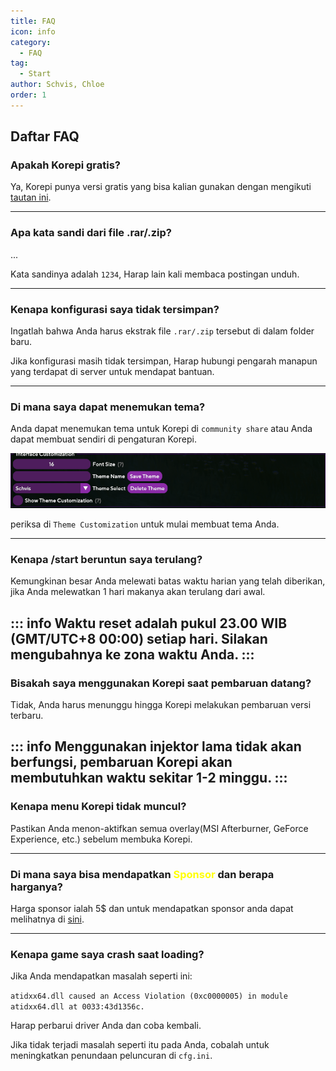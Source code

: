 ```yaml
---
title: FAQ
icon: info
category:
  - FAQ
tag:
  - Start
author: Schvis, Chloe
order: 1
---
```


## Daftar FAQ

### Apakah Korepi gratis?

Ya, Korepi punya versi gratis yang bisa kalian gunakan dengan mengikuti [tautan ini](../guide/free.md).

---
### Apa kata sandi dari file .rar/.zip?

...

Kata sandinya adalah `1234`, Harap lain kali membaca postingan unduh.

---
### Kenapa konfigurasi saya tidak tersimpan?

Ingatlah bahwa Anda harus ekstrak file `.rar/.zip` tersebut di dalam folder baru.

Jika konfigurasi masih tidak tersimpan, Harap hubungi pengarah manapun yang terdapat di server untuk mendapat bantuan.

---
### Di mana saya dapat menemukan tema?

Anda dapat menemukan tema untuk Korepi di `community share` atau Anda dapat membuat sendiri di pengaturan Korepi.

![](/assets/images/docs/202312/theme-settings.png)

periksa di `Theme Customization` untuk mulai membuat tema Anda.

---
### Kenapa /start beruntun saya terulang?

Kemungkinan besar Anda melewati batas waktu harian yang telah diberikan, jika Anda melewatkan 1 hari makanya akan terulang dari awal.

::: info Waktu reset adalah pukul 23.00 WIB (GMT/UTC+8 00:00) setiap hari. Silakan mengubahnya ke zona waktu Anda.
:::
---

### Bisakah saya menggunakan Korepi saat pembaruan datang?

Tidak, Anda harus menunggu hingga Korepi melakukan pembaruan versi terbaru.

::: info Menggunakan injektor lama tidak akan berfungsi, pembaruan Korepi akan membutuhkan waktu sekitar 1-2 minggu.
:::
---

### Kenapa menu Korepi tidak muncul?

Pastikan Anda menon-aktifkan semua overlay(MSI Afterburner, GeForce Experience, etc.) sebelum membuka Korepi.

---
### Di mana saya bisa mendapatkan <span style='color:yellow;'>Sponsor</span> dan berapa harganya?

Harga sponsor ialah 5$ dan untuk mendapatkan sponsor anda dapat melihatnya di [sini](../start/sponsor.md).

---
### Kenapa game saya crash saat loading?

Jika Anda mendapatkan masalah seperti ini:

`atidxx64.dll caused an Access Violation (0xc0000005) in module atidxx64.dll at 0033:43d1356c.`

Harap perbarui driver Anda dan coba kembali.

Jika tidak terjadi masalah seperti itu pada Anda, cobalah untuk meningkatkan penundaan peluncuran di `cfg.ini`.
